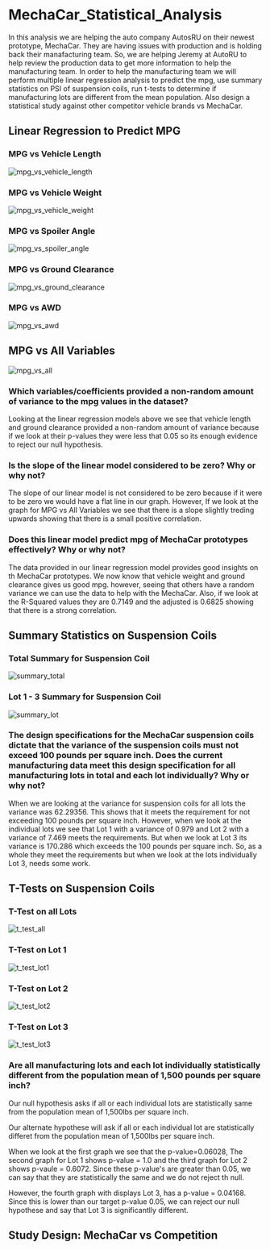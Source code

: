 # MechaCar_Statistical_Analysis
  In this analysis we are helping the auto company AutosRU on their newest prototype, MechaCar. They are having issues with production and is holding back their manafacturing team. So, we are helping Jeremy at AutoRU to help review the production data to get more information to help the manufacturing team. In order to help the manufacturing team we will perform multiple linear regression analysis to predict the mpg, use summary statistics on PSI of suspension coils, run t-tests to determine if manufacturing lots are different from the mean population. Also design a statistical study against other competitor vehicle brands  vs MechaCar. 

## Linear Regression to Predict MPG
### MPG vs Vehicle Length
![mpg_vs_vehicle_length](https://user-images.githubusercontent.com/117749494/225117444-823d16de-b0d1-42e0-90fd-c8bd061b6999.png)
### MPG vs Vehicle Weight
![mpg_vs_vehicle_weight](https://user-images.githubusercontent.com/117749494/225117453-1a698119-6830-4e69-939d-ea4c39733cd0.png)
### MPG vs Spoiler Angle
![mpg_vs_spoiler_angle](https://user-images.githubusercontent.com/117749494/225117466-58e36abb-3997-4534-977d-462cd3239a67.png)
### MPG vs Ground Clearance
![mpg_vs_ground_clearance](https://user-images.githubusercontent.com/117749494/225117479-b073c7da-4a92-4915-929a-dc75512a4ecc.png)
### MPG vs AWD
![mpg_vs_awd](https://user-images.githubusercontent.com/117749494/225117516-4e294593-1217-4871-adf5-2e428ea7e5fb.png)
## MPG vs All Variables
![mpg_vs_all](https://user-images.githubusercontent.com/117749494/225117602-74f07e33-873a-4366-8cf4-3bc59e5c874c.png)
### Which variables/coefficients provided a non-random amount of variance to the mpg values in the dataset? 
Looking at the linear regression models above we see that vehicle length and ground clearance provided a non-random amount of variance
because if we look at their p-values they were less that 0.05 so its enough evidence to reject our null hypothesis. 

### Is the slope of the linear model considered to be zero? Why or why not?
The slope of our linear model is not considered to be zero because if it were to be zero we would have a flat line in our graph. However, If we look at the graph
for MPG vs All Variables we see that there is a slope slightly treding upwards showing that there is a small positive correlation.
### Does this linear model predict mpg of MechaCar prototypes effectively? Why or why not?
The data provided in our linear regression model provides good insights on th MechaCar prototypes. We now know that vehicle weight and ground clearance gives us good mpg. however, seeing that others have a random variance we can use the data to help with the MechaCar.  Also, if we look at the R-Squared values they are 0.7149 and the adjusted is 0.6825 showing that there is a strong correlation. 
## Summary Statistics on Suspension Coils
### Total Summary for Suspension Coil
![summary_total](https://user-images.githubusercontent.com/117749494/225117629-02bbe623-0ee6-45d3-9dbd-6da0911f278c.png)

### Lot 1 - 3 Summary for Suspension Coil
![summary_lot](https://user-images.githubusercontent.com/117749494/225117646-7f8d8b48-876a-49f4-a360-e291eb795a3e.png)
### The design specifications for the MechaCar suspension coils dictate that the variance of the suspension coils must not exceed 100 pounds per square inch. Does the current manufacturing data meet this design specification for all manufacturing lots in total and each lot individually? Why or why not?
When we are looking at the variance for suspension coils for all lots the variance was 62.29356. This shows that it meets the requirement for not exceeding 100 pounds per square inch. However, when we look at the individual lots we see that Lot 1 with a variance of 0.979 and Lot 2 with a variance of 7.469 meets the requirements. But when we look at Lot 3 its variance is 170.286 which exceeds the 100 pounds per square inch. So, as a whole they meet the requirements but when we look at the lots individually Lot 3, needs some work.

## T-Tests on Suspension Coils
### T-Test on all Lots
![t_test_all](https://user-images.githubusercontent.com/117749494/225500905-67775b6f-1c29-456a-9b0d-722ed5346527.png)
### T-Test on Lot 1
![t_test_lot1](https://user-images.githubusercontent.com/117749494/225117729-d1532cbb-2272-4234-9564-ab111e59f6bf.png)
### T-Test on Lot 2
![t_test_lot2](https://user-images.githubusercontent.com/117749494/225117735-4dde8e69-69ed-4256-9bfd-f74c74027376.png)
### T-Test on Lot 3
![t_test_lot3](https://user-images.githubusercontent.com/117749494/225117744-ca083557-fc62-495f-a60b-bb6b0bd6690a.png)
### Are all manufacturing lots and each lot individually statistically different from the population mean of 1,500 pounds per square inch?
Our null hypothesis asks if all or each individual lots are statistically same from the population mean of 1,500lbs per square inch. 

Our alternate hypothese will ask if all or each individual lot are statistically differet from the population mean of 1,500lbs per square inch. 

When we look at the first  graph we see that the p-value=0.06028, The second graph for Lot 1 shows p-value = 1.0 and the third graph for Lot 2 shows p-vaule = 0.6072. Since these  p-value's are greater than 0.05, we can say that they are statistically the same and we do not reject th null. 

However, the fourth graph with displays Lot 3, has a p-value = 0.04168. Since this is lower than our target p-value 0.05, we can reject our null hypothese and say that Lot 3 is significantlly different. 
## Study Design: MechaCar vs Competition
